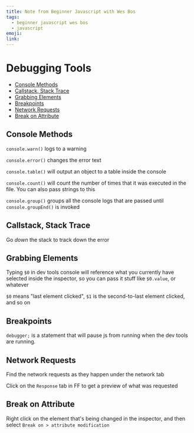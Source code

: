 ```yaml
---
title: Note from Beginner Javascript with Wes Bos
tags:
  - beginner javascript wes bos
  - javascript
emoji:
link:
---
```


# Debugging Tools <!-- omit in toc -->

- [Console Methods](#console-methods)
- [Callstack, Stack Trace](#callstack-stack-trace)
- [Grabbing Elements](#grabbing-elements)
- [Breakpoints](#breakpoints)
- [Network Requests](#network-requests)
- [Break on Attribute](#break-on-attribute)

## Console Methods

`console.warn()` logs to a warning

`console.error()` changes the error text

`console.table()` will output an object to a table inside the console

`console.count()` will count the number of times that it was executed in the file. You can also pass strings to this

`console.group()` groups all the console logs that are passed until `console.groupEnd()` is invoked

## Callstack, Stack Trace

Go _down_ the stack to track down the error

## Grabbing Elements

Typing `$0` in dev tools console will reference what you currently have selected inside the inspector, so you can pass it stuff like `$0.value`, or whatever

`$0` means "last element clicked", `$1` is the second-to-last element clicked, and so on

## Breakpoints

`debugger;` is a statement that will pause js from running when the dev tools are running.

## Network Requests

Find the network requests as they happen under the network tab

Click on the `Response` tab in FF to get a preview of what was requested

## Break on Attribute

Right click on the element that's being changed in the inspector, and then select `Break on > attribute modification`
